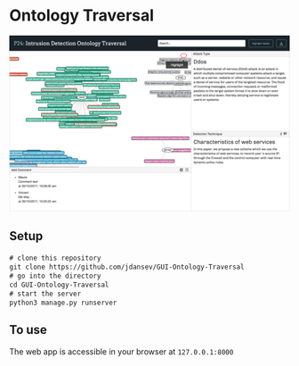 # Ontology Traversal

![alt text](./demo.png)

## Setup
```
# clone this repository
git clone https://github.com/jdansev/GUI-Ontology-Traversal
# go into the directory
cd GUI-Ontology-Traversal
# start the server
python3 manage.py runserver
```

## To use
The web app is accessible in your browser at `127.0.0.1:8000`